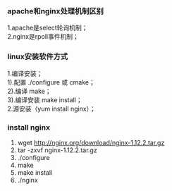 ### apache和nginx处理机制区别
1.apache是select轮询机制；  
2.nginx是rpoll事件机制；
### linux安装软件方式
1.编译安装；  
1).配置 ./configure 或 cmake；  
2).编译 make；  
3).编译安装 make install；  
2.源安装（yum install nginx）；
### install nginx
1. wget http://nginx.org/download/nginx-1.12.2.tar.gz  
2. tar -zxvf nginx-1.12.2.tar.gz  
3. ./configure
4. make
5. make install
6. ./nginx
